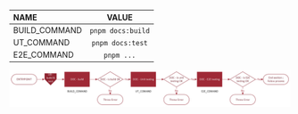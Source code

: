 | NAME          |       VALUE       |
| :------------ | :---------------: |
| BUILD_COMMAND | `pnpm docs:build` |
| UT_COMMAND    | `pnpm docs:test`  |
| E2E_COMMAND   |    `pnpm ...`     |

![build & test.png](build%20&%20test.png)
